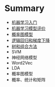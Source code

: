 # Summary

* [机器学习入门](README.md)
* [机器学习模型评价](chapter1.md)
* [概率图模型](gai-lv-tu-mo-xing.md)
* [逻辑回归和梯度下降](second-chaptor.md)
* [树和组合方法](third-chapter.md)
* SVM
* 神经网络模型
* Word2Vec 
* LDA
* 概率图模型
* 概率、统计和矩阵

